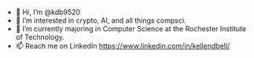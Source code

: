- 👋 Hi, I’m @kdb9520
- 👀 I’m interested in crypto, AI, and all things compsci.
- 🌱 I’m currently majoring in Computer Science at the Rochester Institute of Technology.
- 📫 Reach me on LinkedIn https://www.linkedin.com/in/kellendbell/

<!---
kdb9520/kdb9520 is a ✨ special ✨ repository because its `README.md` (this file) appears on your GitHub profile.
You can click the Preview link to take a look at your changes.
--->
